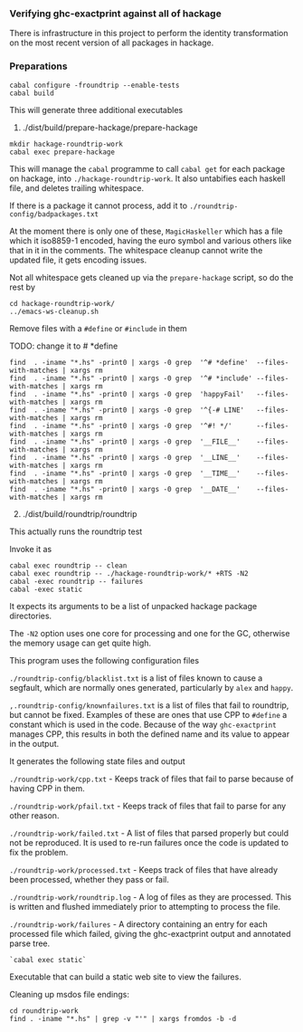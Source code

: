 ### Verifying ghc-exactprint against all of hackage

There is infrastructure in this project to perform the identity transformation
on the most recent version of all packages in hackage.

### Preparations

```
cabal configure -froundtrip --enable-tests
cabal build
```

This will generate three additional executables

1. ./dist/build/prepare-hackage/prepare-hackage

  ```
  mkdir hackage-roundtrip-work
  cabal exec prepare-hackage
  ```

  This will manage the `cabal` programme to call `cabal get` for each package on
  hackage, into `./hackage-roundtrip-work`. It also untabifies each haskell file,
  and deletes trailing whitespace.

  If there is a package it cannot process, add it to
  `./roundtrip-config/badpackages.txt`

  At the moment there is only one of these, `MagicHaskeller` which has a file
  which it iso8859-1 encoded, having the euro symbol and various others like that
  in it in the comments. The whitespace cleanup cannot write the updated file, it
  gets encoding issues.

  Not all whitespace gets cleaned up via the `prepare-hackage` script,
  so do the rest by

  ```
  cd hackage-roundtrip-work/
  ../emacs-ws-cleanup.sh
  ```

Remove files with a `#define` or `#include` in them

TODO: change it to # *define

    find  . -iname "*.hs" -print0 | xargs -0 grep  '^# *define'  --files-with-matches | xargs rm
    find  . -iname "*.hs" -print0 | xargs -0 grep  '^# *include' --files-with-matches | xargs rm
    find  . -iname "*.hs" -print0 | xargs -0 grep  'happyFail'   --files-with-matches | xargs rm
    find  . -iname "*.hs" -print0 | xargs -0 grep  '^{-# LINE'   --files-with-matches | xargs rm
    find  . -iname "*.hs" -print0 | xargs -0 grep  '^#! */'      --files-with-matches | xargs rm
    find  . -iname "*.hs" -print0 | xargs -0 grep  '__FILE__'    --files-with-matches | xargs rm
    find  . -iname "*.hs" -print0 | xargs -0 grep  '__LINE__'    --files-with-matches | xargs rm
    find  . -iname "*.hs" -print0 | xargs -0 grep  '__TIME__'    --files-with-matches | xargs rm
    find  . -iname "*.hs" -print0 | xargs -0 grep  '__DATE__'    --files-with-matches | xargs rm




2. ./dist/build/roundtrip/roundtrip

  This actually runs the roundtrip test

  Invoke it as

  ```
  cabal exec roundtrip -- clean
  cabal exec roundtrip -- ./hackage-roundtrip-work/* +RTS -N2
  cabal -exec roundtrip -- failures
  cabal -exec static
  ```

  It expects its arguments to be a list of unpacked hackage package directories.

  The `-N2` option uses one core for processing and one for the GC, otherwise the
  memory usage can get quite high.

  This program uses the following configuration files

  `./roundtrip-config/blacklist.txt` is a list of files known to cause a segfault,
  which are normally ones generated, particularly by `alex` and `happy`.

  `,.roundtrip-config/knownfailures.txt` is a list of files that fail
  to roundtrip, but cannot be fixed. Examples of these are ones that
  use CPP to `#define` a constant which is used in the code. Because
  of the way `ghc-exactprint` manages CPP, this results in both the
  defined name and its value to appear in the output.

  It generates the following state files and output

  `./roundtrip-work/cpp.txt` - Keeps track of files that fail to parse
  because of having CPP in them.

  `./roundtrip-work/pfail.txt` - Keeps track of files that fail to
  parse for any other reason.

  `./roundtrip-work/failed.txt` - A list of files that parsed properly
  but could not be reproduced. It is used to re-run failures once the
  code is updated to fix the problem.

  `./roundtrip-work/processed.txt` - Keeps track of files that have
  already been processed, whether they pass or fail.

  `./roundtrip-work/roundtrip.log` - A log of files as they are
  processed. This is written and flushed immediately prior to
  attempting to process the file.

  `./roundtrip-work/failures` - A directory containing an entry for
  each processed file which failed, giving the ghc-exactprint output
  and annotated parse tree.

    `cabal exec static`

  Executable that can build a static web site to view the failures.

Cleaning up msdos file endings:

    cd roundtrip-work
    find . -iname "*.hs" | grep -v "'" | xargs fromdos -b -d
